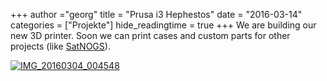 +++
author ="georg"
title = "Prusa i3 Hephestos"
date = "2016-03-14"
categories = ["Projekte"]
hide_readingtime = true
+++
We are building our new 3D printer. Soon we can print cases and custom parts for other projects (like [SatNOGS](https://satnogs.org/ "SatNOGS" )).

[![IMG_20160304_004548](/post/post_2016-03-14/IMG_20160304_004548-300x225.jpg)](/post/post_2016-03-14/IMG_20160304_004548.jpg)

